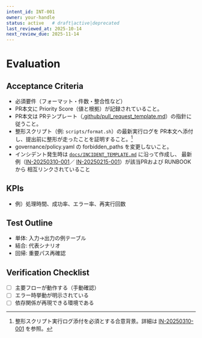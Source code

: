 ```yaml
---
intent_id: INT-001
owner: your-handle
status: active   # draft|active|deprecated
last_reviewed_at: 2025-10-14
next_review_due: 2025-11-14
---
```


# Evaluation

## Acceptance Criteria

- 必須要件（フォーマット・件数・整合性など）
- PR本文に Priority Score（値と根拠）が記録されていること。
- PR本文は PRテンプレート（[.github/pull_request_template.md](../../.github/pull_request_template.md)）の指針に従うこと。
- 整形スクリプト（例: `scripts/format.sh`）の最新実行ログを PR本文へ添付し、提出前に整形が走ったことを証明すること。[^in-20250310-001]
- governance/policy.yaml の forbidden_paths を変更しないこと。
- インシデント発生時は
  [`docs/INCIDENT_TEMPLATE.md`](../../docs/INCIDENT_TEMPLATE.md) に沿って作成し、
  最新例（[IN-20250310-001](../../docs/IN-20250310-001.md)／
  [IN-20250215-001](../../docs/IN-20250215-001.md)）が該当PRおよび RUNBOOK から
  相互リンクされていること

[^in-20250310-001]: 整形スクリプト実行ログ添付を必須とする合意背景。詳細は [IN-20250310-001](../../docs/IN-20250310-001.md) を参照。

## KPIs

- 例）処理時間、成功率、エラー率、再実行回数

## Test Outline

- 単体: 入力→出力の例テーブル
- 結合: 代表シナリオ
- 回帰: 重要パス再確認

## Verification Checklist

- [ ] 主要フローが動作する（手動確認）
- [ ] エラー時挙動が明示されている
- [ ] 依存関係が再現できる環境である
